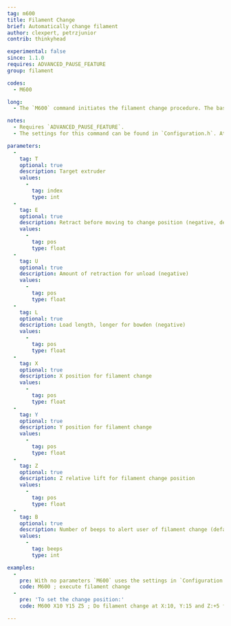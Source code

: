 ```yaml
---
tag: m600
title: Filament Change
brief: Automatically change filament
author: clexpert, petrzjunior
contrib: thinkyhead

experimental: false
since: 1.1.0
requires: ADVANCED_PAUSE_FEATURE
group: filament

codes:
  - M600

long:
  - The `M600` command initiates the filament change procedure. The basic procedure will move the print head away from the print, eject the filament, wait for new filament to be inserted and the user to confirm, load and prime the filament, and continue with the print. `M600` may be initiated automatically if a filament runout sensor is installed.

notes:
  - Requires `ADVANCED_PAUSE_FEATURE`.
  - The settings for this command can be found in `Configuration.h`. At this time `M600` requires an LCD controller.

parameters:
  -
    tag: T
    optional: true
    description: Target extruder
    values:
      -
        tag: index
        type: int
  -
    tag: E
    optional: true
    description: Retract before moving to change position (negative, default `PAUSE_PARK_RETRACT_LENGTH`)
    values:
      -
        tag: pos
        type: float
  -
    tag: U
    optional: true
    description: Amount of retraction for unload (negative)
    values:
      -
        tag: pos
        type: float
  -
    tag: L
    optional: true
    description: Load length, longer for bowden (negative)
    values:
      -
        tag: pos
        type: float
  -
    tag: X
    optional: true
    description: X position for filament change
    values:
      -
        tag: pos
        type: float
  -
    tag: Y
    optional: true
    description: Y position for filament change
    values:
      -
        tag: pos
        type: float
  -
    tag: Z
    optional: true
    description: Z relative lift for filament change position
    values:
      -
        tag: pos
        type: float
  -
    tag: B
    optional: true
    description: Number of beeps to alert user of filament change (default `FILAMENT_CHANGE_ALERT_BEEPS`)
    values:
      -
        tag: beeps
        type: int

examples:
  -
    pre: With no parameters `M600` uses the settings in `Configuration.h`.
    code: M600 ; execute filament change
  -
    pre: 'To set the change position:'
    code: M600 X10 Y15 Z5 ; Do filament change at X:10, Y:15 and Z:+5 from current

---
```

